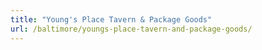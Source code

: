 ```yaml
---
title: "Young's Place Tavern & Package Goods"
url: /baltimore/youngs-place-tavern-and-package-goods/
---
```

